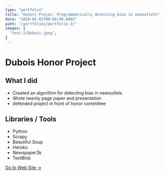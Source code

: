 ```yaml
---
type: "portfolio"
title: "Honors Projec: Programmatically detecting bias in newoutlets"
date: "2018-01-02T00:00:00.000Z"
path: "/portfolios/portfolio-2/"
images: [
  "test-2/Dubois.jpeg",
]
---
```


# Dubois Honor Project

## What I did
- Created an algorithm for detecting bias in newoutlets
- Wrote twenty page paper and presentation
- defended project in front of honor committee

## Libraries / Tools
- Python
- Scrapy
- Beautiful Soup
- Heroku
- Newspaper3k
- TextBlob

[Go to Web Site →](https://github.com/rjpruitt16/Honor-Project)
